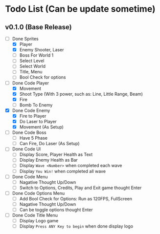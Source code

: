 # Todo List (Can be update sometime)
## v0.1.0 (Base Release)
- [ ] Done Sprites
    - [X] Player
    - [X] Enemy Shooter, Laser
    - [ ] Boss For World 1
    - [ ] Select Level
    - [ ] Select World
    - [ ] Title, Menu
    - [ ] Bool Check for options
- [ ] Done Code Player
    - [X] Movement
    - [X] Shoot Type (With 3 power, such as: Line, Little Range, Beam)
    - [X] Fire
    - [ ] Bomb To Enemy
- [X] Done Code Enemy
    - [X] Fire to Player
    - [X] Do Laser to Player
    - [X] Movement (As Setup)
- [ ] Done Code Boss
    - [ ] Have 5 Phase
    - [ ] Can Fire, Do Laser (As Setup)
- [ ] Done Code UI
    - [ ] Display Score, Player Health as Text
    - [ ] Display Enemy Health as Bar
    - [ ] Display `Wave <Number>` when completed each wave
    - [ ] Display `You Win!` when completed all wave
- [ ] Done Code Menu
    - [ ] Nagative Thought Up/Down
    - [ ] Switch to Options, Credits, Play and Exit game thought Enter
- [ ] Done Code Options Menu
    - [ ] Add Bool Check for Options: Run as 120FPS, FullScreen
    - [ ] Nagative Thought Up/Down
    - [ ] Can be toggle options thought Enter
- [ ] Done Code Title Menu
    - [ ] Display Logo game
    - [ ] Display `Press ANY Key to begin` when done display logo